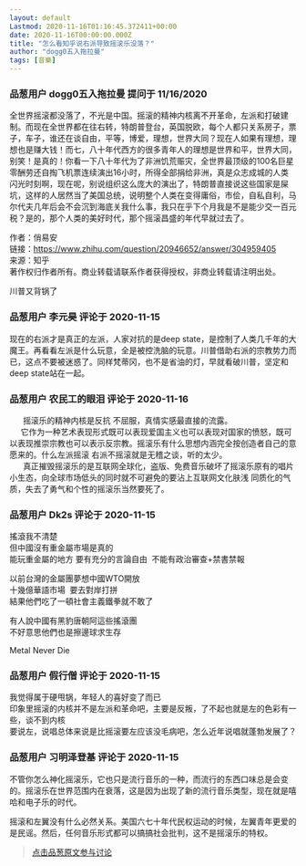 ```yaml
---
layout: default
Lastmod: 2020-11-16T01:16:45.372411+00:00
date: 2020-11-16T00:00:00.000Z
title: "怎么看知乎说右派导致摇滚乐没落？"
author: "dogg0五入拖拉曼"
tags: [音樂]
---
```



### 品葱用户 **dogg0五入拖拉曼** 提问于 11/16/2020
    
全世界摇滚都没落了，不光是中国。摇滚的精神内核离不开革命，左派和打破建制。而现在全世界都在往右转，特朗普登台，英国脱欧，每个人都只关系房子，票子，车子，谁还在谈自由，平等，博爱，理想，世界大同？现在人如果有理想，理想也是赚大钱！而七，八十年代西方的很多青年人的理想是世界和平，世界大同，别笑！是真的！你看一下八十年代为了非洲饥荒赈灾，全世界最顶级的100名巨星零酬劳还自掏飞机票连续演出16小时，所得全部捐给非洲，真是众志成城的人类闪光时刻啊，现在呢，别说组织这么庞大的演出了，特朗普直接说这些国家是屎坑，这样的人居然当了美国总统，说明整个人类在变得庸俗，市侩，自私自利，马尔代夫几年后会不会沉到海底关我什么事，我只在乎下个月我是不是能少交一百元税？是的，那个人类的美好时代，那个摇滚昌盛的年代早就过去了。  
  
  
作者：俏易安  
链接：https://www.zhihu.com/question/20946652/answer/304959405  
来源：知乎  
著作权归作者所有。商业转载请联系作者获得授权，非商业转载请注明出处。  
  
川普又背锅了
    
                

### 品葱用户 **李元昊** 评论于 2020-11-15
        
现在的右派才是真正的左派，人家对抗的是deep state，是控制了人类几千年的大魔王。再看看左派是什么玩意，全是被控洗脑的玩意。川普借助右派的宗教势力而已，这点不要被迷惑了。同样梵蒂冈，也不是省油的灯，早就看破川普，坚定和deep state站在一起。
        
                

### 品葱用户 **农民工的眼泪** 评论于 2020-11-16
        
      摇滚乐的精神内核是反抗 不屈服，真情实感最直接的流露。  
     它作为一种艺术表现形式既可以表现爱国主义也可以表现对国家的愤怒，既可以表现推崇宗教也可以表示反宗教。摇滚乐有什么思想内涵完全按创造者自己的意愿来的。什么左派摇滚 右派不摇滚就是无稽之谈，听的太少。  
      真正摧毁摇滚乐的是互联网全球化，盗版、免费音乐破坏了摇滚乐原有的唱片小生态，向全球市场低头的同时就不可避免的要沾上互联网文化肤浅 同质化的气质，失去了勇气和个性的摇滚乐当然要死了。
        
                

### 品葱用户 **Dk2s** 评论于 2020-11-15
        
搖滾我不清楚  
但中國沒有重金屬市場是真的  
能玩重金屬的地方 要有充分的言論自由  不能有政治審查+禁書禁報  
  
以前台灣的金屬團夢想中國WTO開放  
十幾億華語市場  要去對岸打拼  
結果他們吃了一頓社會主義鐵拳就不敢了  
  
有人說中國有黑豹唐朝阿這些搖滾團  
不好意思他們也是擦邊球求生存  
  
Metal Never Die
        
                

### 品葱用户 **假行僧** 评论于 2020-11-15
        
我觉得属于硬甩锅，年轻人的喜好变了而已  
印象里摇滚的内核并不是左派和革命吧，主要是反叛，了不起也就是左的色彩有一些，谈不到内核  
要说左，说唱总体来说是比摇滚要左应该没毛病吧，怎么近年说唱就蓬勃发展了？
        
                

### 品葱用户 **习明泽登基** 评论于 2020-11-15
        
不管你怎么神化摇滚乐，它也只是流行音乐的一种，而流行的东西口味总是会变的。摇滚乐在世界范围内在衰落，这是因为出现了新的流行音乐类型，现在就是嘻哈和电子乐的时代。  
  
摇滚和左翼没有什么必然关系。美国六七十年代民权运动的时候，左翼青年更爱的是民谣。然后，任何音乐形式都可以搞搞社会批判，这不是摇滚乐的特权。
        
                





> [点击品葱原文参与讨论](https://pincong.rocks/question/33564)

